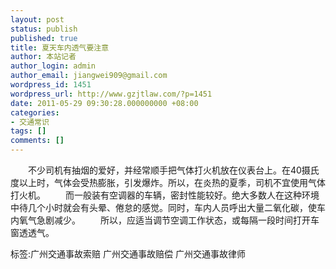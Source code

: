 ```yaml
---
layout: post
status: publish
published: true
title: 夏天车内透气要注意
author: 本站记者
author_login: admin
author_email: jiangwei909@gmail.com
wordpress_id: 1451
wordpress_url: http://www.gzjtlaw.com/?p=1451
date: 2011-05-29 09:30:28.000000000 +08:00
categories:
- 交通常识
tags: []
comments: []
---
```

　　不少司机有抽烟的爱好，并经常顺手把气体打火机放在仪表台上。在40摄氏度以上时，气体会受热膨胀，引发爆炸。所以，在炎热的夏季，司机不宜使用气体打火机。　　而一般装有空调器的车辆，密封性能较好。绝大多数人在这种环境中待几个小时就会有头晕、倦怠的感觉。同时，车内人员呼出大量二氧化碳，使车内氧气急剧减少。　　所以，应适当调节空调工作状态，或每隔一段时间打开车窗透透气。标签:广州交通事故索赔 广州交通事故赔偿 广州交通事故律师
